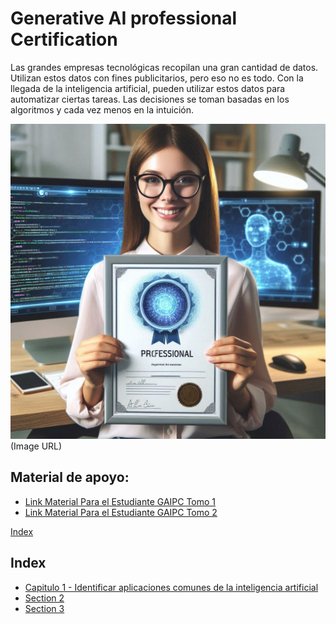 
# Generative AI professional Certification
    
Las grandes empresas tecnológicas recopilan una gran cantidad de datos. Utilizan estos datos con fines publicitarios, pero eso no es todo. Con la llegada de la inteligencia artificial, pueden utilizar estos datos para automatizar ciertas tareas. Las decisiones se toman basadas en los algoritmos y cada vez menos en la intuición.

![An image](./img/Designer.jpeg) (Image URL)

## Material de apoyo:
- [Link Material Para el Estudiante GAIPC Tomo 1](./pdf/Material%20Para%20el%20Estudiante%20GAIPC%20Tomo%201.pdf)
- [Link Material Para el Estudiante GAIPC Tomo 2](./pdf/Material%20Para%20el%20Estudiante%20GAIPC%20Tomo%201.pdf)

[Index](#index)
    
## Index
    
- [Capitulo 1 - Identificar aplicaciones comunes de la inteligencia artificial](chapter1.md)
- [Section 2](#section-2)
- [Section 3](#section-3)
    
  

